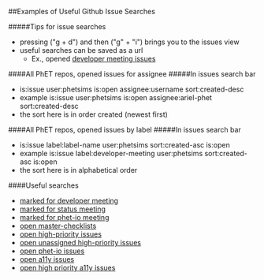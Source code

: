 ##Examples of Useful Github Issue Searches

#####Tips for issue searches
- pressing ("g + d") and then ("g" + "i") brings you to the issues view
- useful searches can be saved as a url
  - Ex., opened [developer meeting issues](https://github.com/issues?utf8=%E2%9C%93&q=is%3Aissue+label%3Ameeting%3Adeveloper+user%3Aphetsims+sort%3Acreated-asc+is%3Aopen+)

####All PhET repos, opened issues for assignee
#####In issues search bar
- is:issue user:phetsims is:open assignee:username sort:created-desc
- example is:issue user:phetsims is:open assignee:ariel-phet sort:created-desc 
- the sort here is in order created (newest first)

####All PhET repos, opened issues by label
#####In issues search bar
- is:issue label:label-name user:phetsims sort:created-asc is:open 
- example is:issue label:developer-meeting user:phetsims sort:created-asc is:open 
- the sort here is in alphabetical order

####Useful searches
- [marked for developer meeting](https://github.com/issues?utf8=%E2%9C%93&q=is%3Aissue+label%3Ameeting%3Adeveloper+user%3Aphetsims+sort%3Acreated-asc+is%3Aopen+)
- [marked for status meeting](https://github.com/issues?utf8=%E2%9C%93&q=is%3Aissue+label%3Ameeting%3Astatus+user%3Aphetsims+sort%3Acreated-asc+is%3Aopen+)
- [marked for phet-io meeting](https://github.com/issues?utf8=%E2%9C%93&q=is%3Aissue+label%3Ameeting%3Aphet-io+user%3Aphetsims+sort%3Acreated-asc+is%3Aopen+)
- [open master-checklists](https://github.com/issues?utf8=%E2%9C%93&q=is%3Aissue+label%3Aproject%3Amaster-checklist+user%3Aphetsims+sort%3Acreated-asc+is%3Aopen+)
- [open high-priority issues](https://github.com/issues?utf8=%E2%9C%93&q=is%3Aissue+label%3Apriority%3A2-high+user%3Aphetsims+sort%3Acreated-asc+is%3Aopen+)
- [open unassigned high-priority issues](https://github.com/issues?utf8=%E2%9C%93&q=is%3Aissue+user%3Aphetsims+no%3Aassignee+is%3Aopen+label%3Apriority%3A2-high)
- [open phet-io issues](https://github.com/issues?utf8=%E2%9C%93&q=is%3Aissue+label%3Adev%3Aphet-io+user%3Aphetsims+sort%3Acreated-asc+is%3Aopen+)
- [open a11y issues](https://github.com/issues?utf8=%E2%9C%93&q=is%3Aissue+label%3Adev%3Aa11y+user%3Aphetsims+sort%3Acreated-asc+is%3Aopen+)
- [open high priority a11y issues](https://github.com/issues?utf8=%E2%9C%93&q=is%3Aissue+label%3Adev%3Aa11y+label%3Apriority%3A2-high+user%3Aphetsims+sort%3Acreated-asc+is%3Aopen+)
